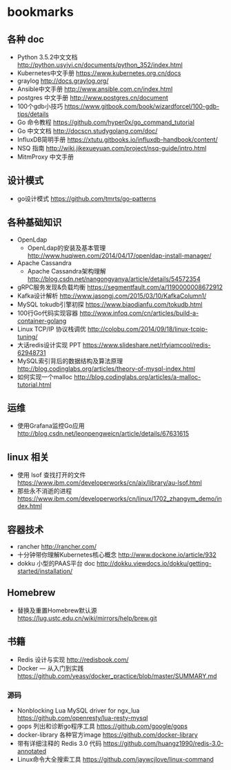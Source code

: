 # bookmarks


## 各种 doc
- Python 3.5.2中文文档 http://python.usyiyi.cn/documents/python_352/index.html
- Kubernetes中文手册 https://www.kubernetes.org.cn/docs
- graylog http://docs.graylog.org/
- Ansible中文手册 http://www.ansible.com.cn/index.html
- postgres 中文手册 http://www.postgres.cn/document
- 100个gdb小技巧 https://www.gitbook.com/book/wizardforcel/100-gdb-tips/details
- Go 命令教程 https://github.com/hyper0x/go_command_tutorial
- Go 中文文档 http://docscn.studygolang.com/doc/
- InfluxDB简明手册 https://xtutu.gitbooks.io/influxdb-handbook/content/
- NSQ 指南 http://wiki.jikexueyuan.com/project/nsq-guide/intro.html
- MitmProxy 中文手册

## 设计模式
- go设计模式 https://github.com/tmrts/go-patterns

## 各种基础知识
- OpenLdap
  - OpenLdap的安装及基本管理 http://www.huqiwen.com/2014/04/17/openldap-install-manager/
- Apache Cassandra
  - Apache Cassandra架构理解 http://blog.csdn.net/nangongyanya/article/details/54572354
- gRPC服务发现&负载均衡 https://segmentfault.com/a/1190000008672912
- Kafka设计解析 http://www.jasongj.com/2015/03/10/KafkaColumn1/
- MySQL tokudb引擎初探 https://www.biaodianfu.com/tokudb.html
- 100行Go代码实现容器 http://www.infoq.com/cn/articles/build-a-container-golang
- Linux TCP/IP 协议栈调优 http://colobu.com/2014/09/18/linux-tcpip-tuning/
- 大话redis设计实现 PPT https://www.slideshare.net/rfyiamcool/redis-62948731
- MySQL索引背后的数据结构及算法原理 http://blog.codinglabs.org/articles/theory-of-mysql-index.html 
- 如何实现一个malloc http://blog.codinglabs.org/articles/a-malloc-tutorial.html

## 运维
- 使用Grafana监控Go应用 http://blog.csdn.net/leonpengweicn/article/details/67631615

## linux 相关
- 使用 lsof 查找打开的文件 https://www.ibm.com/developerworks/cn/aix/library/au-lsof.html 
- 那些永不消逝的进程 https://www.ibm.com/developerworks/cn/linux/1702_zhangym_demo/index.html
  
## 容器技术
 - rancher http://rancher.com/
 - 十分钟带你理解Kubernetes核心概念 http://www.dockone.io/article/932
 - dokku 小型的PAAS平台 doc http://dokku.viewdocs.io/dokku/getting-started/installation/
 
## Homebrew
- 替换及重置Homebrew默认源 https://lug.ustc.edu.cn/wiki/mirrors/help/brew.git

## 书籍
- Redis 设计与实现 http://redisbook.com/
- Docker — 从入门到实践 https://github.com/yeasy/docker_practice/blob/master/SUMMARY.md


### 源码
- Nonblocking Lua MySQL driver for ngx_lua https://github.com/openresty/lua-resty-mysql
- gops 列出和诊断go程序工具 https://github.com/google/gops
- docker-library 各种官方image https://github.com/docker-library
- 带有详细注释的 Redis 3.0 代码 https://github.com/huangz1990/redis-3.0-annotated 
- Linux命令大全搜索工具 https://github.com/jaywcjlove/linux-command 
